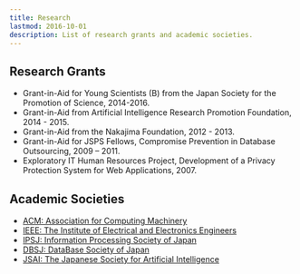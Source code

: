 ```yaml
---
title: Research
lastmod: 2016-10-01
description: List of research grants and academic societies.
---
```

## Research Grants
* Grant-in-Aid for Young Scientists (B) from the Japan Society for the Promotion of Science, 2014-2016.
* Grant-in-Aid from Artificial Intelligence Research Promotion Foundation, 2014 - 2015.
* Grant-in-Aid from the Nakajima Foundation, 2012 - 2013.
* Grant-in-Aid for JSPS Fellows, Compromise Prevention in Database Outsourcing, 2009 – 2011.
* Exploratory IT Human Resources Project, Development of a Privacy Protection System for Web Applications, 2007.


## Academic Societies
- [ACM: Association for Computing Machinery](http://www.acm.org/)
- [IEEE: The Institute of Electrical and Electronics Engineers](https://www.ieee.org/)
- [IPSJ: Information Processing Society of Japan](http://www.ipsj.or.jp/english/index.html)
- [DBSJ: DataBase Society of Japan](http://www.dbsj.org/English/index.html)
- [JSAI: The Japanese Society for Artificial Intelligence](http://www.ai-gakkai.or.jp/jsai/english.html)
